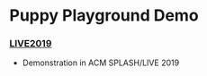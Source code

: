 # Puppy Playground Demo

### [LIVE2019](https://playpuppy.github.io/LIVE2019)

- Demonstration in ACM SPLASH/LIVE 2019

